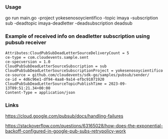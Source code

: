 ### Usage

go run main.go -project yokesenosoycientifico -topic imaya -subscription sub -deadtopic imaya-deadletter -deadsubscription deadsub


### Example of received info on deadletter subscription using pubsub receiver
```
Attributes:CloudPubSubDeadLetterSourceDeliveryCount = 5
ce-type = com.cloudevents.sample.sent
ce-specversion = 1.0
CloudPubSubDeadLetterSourceSubscription = sub
CloudPubSubDeadLetterSourceSubscriptionProject = yokesenosoycientifico
ce-source = github.com/cloudevents/sdk-go/samples/pubsub/sender/
ce-id = 4d6c96e1-df94-4aa8-9a14-efbc91071920
CloudPubSubDeadLetterSourceTopicPublishTime = 2023-09-13T09:51:21.34+00:00
Content-Type = application/json
```

### Links
https://cloud.google.com/pubsub/docs/handling-failures

https://stackoverflow.com/questions/63165028/how-does-the-exponential-backoff-configured-in-google-pub-subs-retrypolicy-work